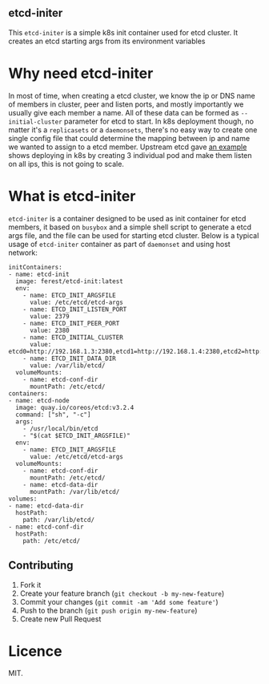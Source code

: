 ## etcd-initer

This `etcd-initer` is a simple k8s init container used for etcd cluster.
It creates an etcd starting args from its environment variables

# Why need etcd-initer

In most of time, when creating a etcd cluster, we know the ip or DNS name of
members in cluster, peer and listen ports, and mostly importantly we usually
give each member a name. All of these data can be formed as `--initial-cluster`
parameter for etcd to start. In k8s deployment though, no matter it's a
`replicasets` or a `daemonsets`, there's no easy way to create one single
config file that could determine the mapping between ip and name we wanted
to assign to a etcd member. Upstream etcd gave [an example](https://github.com/coreos/etcd/blob/master/hack/kubernetes-deploy/etcd.yml)
shows deploying in k8s by creating 3 individual pod and make them listen on
all ips, this is not going to scale.

# What is etcd-initer

`etcd-initer` is a container designed to be used as init container for
etcd members, it based on `busybox` and a simple shell script to generate a etcd args
file, and the file can be used for starting etcd cluster. Below is a typical usage
of `etcd-initer` container as part of `daemonset` and using host network:

```
initContainers:
- name: etcd-init
  image: ferest/etcd-init:latest
  env:
    - name: ETCD_INIT_ARGSFILE
      value: /etc/etcd/etcd-args
    - name: ETCD_INIT_LISTEN_PORT
      value: 2379
    - name: ETCD_INIT_PEER_PORT
      value: 2380
    - name: ETCD_INITIAL_CLUSTER
      value: etcd0=http://192.168.1.3:2380,etcd1=http://192.168.1.4:2380,etcd2=http://192.168.1.5:2380
    - name: ETCD_INIT_DATA_DIR
      value: /var/lib/etcd/
  volumeMounts:
    - name: etcd-conf-dir
      mountPath: /etc/etcd/
containers:
- name: etcd-node
  image: quay.io/coreos/etcd:v3.2.4
  command: ["sh", "-c"]
  args:
    - /usr/local/bin/etcd
    - "$(cat $ETCD_INIT_ARGSFILE)"
  env:
    - name: ETCD_INIT_ARGSFILE
      value: /etc/etcd/etcd-args
  volumeMounts:
    - name: etcd-conf-dir
      mountPath: /etc/etcd/
    - name: etcd-data-dir
      mountPath: /var/lib/etcd/
volumes:
- name: etcd-data-dir
  hostPath:
    path: /var/lib/etcd/
- name: etcd-conf-dir
  hostPath:
    path: /etc/etcd/
```

## Contributing

1. Fork it
2. Create your feature branch (`git checkout -b my-new-feature`)
3. Commit your changes (`git commit -am 'Add some feature'`)
4. Push to the branch (`git push origin my-new-feature`)
5. Create new Pull Request

# Licence

MIT.
